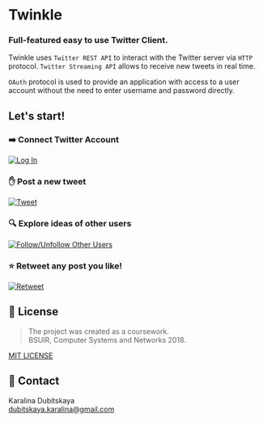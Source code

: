 # Twinkle

### Full-featured easy to use Twitter Client.

Twinkle uses `Twitter REST API` to interact with the Twitter server via `HTTP` protocol.
`Twitter Streaming API` allows to receive new tweets in real time.

`OAuth` protocol is used to provide an application with access to a user account without the need to enter username and password directly.

## Let's start!

### :arrow_right: Connect Twitter Account
[![Log In](https://j.gifs.com/vl8Apr.gif)](https://youtu.be/17n_L_qHw8w)

###  :hand: Post a new tweet
[![Tweet](https://j.gifs.com/vl8A6V.gif)](https://youtu.be/17n_L_qHw8w)

###  :mag: Explore ideas of other users
[![Follow/Unfollow Other Users](https://j.gifs.com/VA7Bq5.gif)](https://youtu.be/17n_L_qHw8w)

### :star: Retweet any post you like!
[![Retweet](https://j.gifs.com/91D5v3.gif)](https://youtu.be/17n_L_qHw8w)

## 📜 License
> The project was created as a coursework.                                                                            
> BSUIR, Computer Systems and Networks 2018.
> 
[MIT LICENSE]([https://github.com/KaralinaDubitskaya/Twinkle/blob/master/LICENSE](https://github.com/KaralinaDubitskaya/Twinkle/blob/master/LICENSE))


## 💬 Contact
Karalina Dubitskaya                           
dubitskaya.karalina@gmail.com
